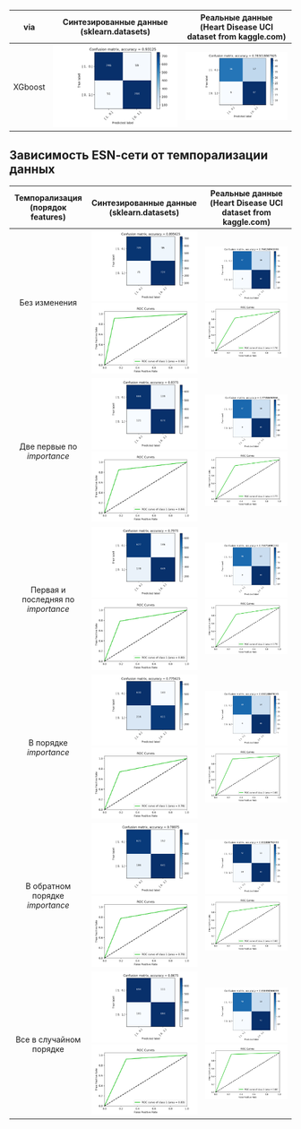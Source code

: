    via      | Синтезированные данные <br>  (sklearn.datasets)  | Реальные данные <br> (Heart Disease UCI dataset from kaggle.com)
:------: | :----: | :----: 
XGboost | <img src="pics/xgcnfSynth.png"> | <img src="pics/xgcnfReal.png">

##       Зависимость ESN-cети от темпорализации данных

Темпорализация <br> (порядок features) |Синтезированные данные <br>  (sklearn.datasets)  | Реальные данные <br> (Heart Disease UCI dataset from kaggle.com)
:------: | :----: | :----: 
Без изменения  | <img src="pics/cnfSynth.png"> <img src="pics/notempoSynth.png">|  <img src="pics/cnfReal.png"> <img src="pics/notempoReal.png">
Две первые по *importance*  |<img src="pics/1st2ndcnfSynth.png"> <img src="pics/1st2ndSynth.png">|<img src="pics/1st2ndcnfReal.png"> <img src="pics/1st2ndReal.png">
Первая и последняя по *importance*  |<img src="pics/1stEndcnfSynth.png"> <img src="pics/1stEndSynth.png"> |<img src="pics/1stEndcnfReal.png"> <img src="pics/1stEndReal.png">
В порядке *importance* |<img src="pics/ordcnfSynth.png"> <img src="pics/ordSynth.png"> |<img src="pics/ordcnfReal.png"> <img src="pics/ordReal.png">
В обратном порядке *importance*|<img src="pics/nonordcnfSynth.png"> <img src="pics/nonordSynth.png"> |<img src="pics/nonordcnfReal.png"> <img src="pics/nonordReal.png">
Все в случайном порядке|<img src="pics/shuffcnfSynth.png"> <img src="pics/shuffSynth.png"> |<img src="pics/shuffcnfReal.png"> <img src="pics/shuffReal.png">


